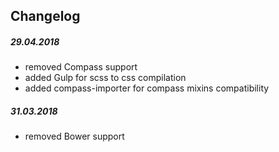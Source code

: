 ## Changelog

##### 29.04.2018
* removed Compass support
* added Gulp for scss to css compilation
* added compass-importer for compass mixins compatibility

##### 31.03.2018
* removed Bower support
